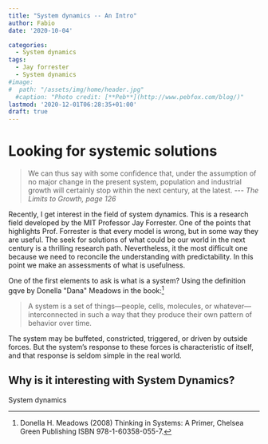 ```yaml
---
title: "System dynamics -- An Intro"
author: Fabio
date: '2020-10-04'

categories:
  - System dynamics
tags:
  - Jay forrester
  - System dynamics
#image:
#  path: "/assets/img/home/header.jpg"
  #caption: "Photo credit: [**Peb**](http://www.pebfox.com/blog/)"
lastmod: '2020-12-01T06:28:35+01:00'
draft: true
---
```


# Looking for systemic solutions

 >We can thus say with some confidence that, under the assumption of no major change in the present system, population and industrial growth will certainly stop within the next century, at the latest. --- *The Limits to Growth, page 126*

Recently, I get interest in the field of system dynamics. This is a research field developed by the MIT Professor Jay Forrester. One of the points that highlights Prof. Forrester is that every model is wrong, but in some way they are useful.
The seek for solutions of what could be our world in the next century is a thrilling research path.
Nevertheless, it the most difficult one because we need to reconcile the understanding with predictability.
In this point we make an assessments of what is usefulness.

One of the first elements to ask is what is a system?
Using the definition gqve by Donella "Dana" Meadows  in the book:[^1] 
>A system is a set of things—people, cells, molecules, or whatever—interconnected in such a way that they produce their own pattern of behavior over time.

The system may be buffeted, constricted, triggered, or driven by outside forces. 
But the system’s response to these forces is characteristic of itself, and that response is seldom simple in the real world.

## Why is it interesting with System Dynamics?

System dynamics





































[^1]: Donella H. Meadows (2008) Thinking in Systems: A Primer, Chelsea Green Publishing ISBN 978-1-60358-055-7.
